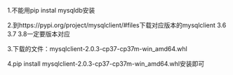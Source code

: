 1.不能用pip instal mysqldb安装

2.到https://pypi.org/project/mysqlclient/#files下载对应版本的mysqlclient 3.6  3.7 3.8一定要版本对应

3.下载的文件：mysqlclient-2.0.3-cp37-cp37m-win_amd64.whl

4.pip install mysqlclient-2.0.3-cp37-cp37m-win_amd64.whl安装即可